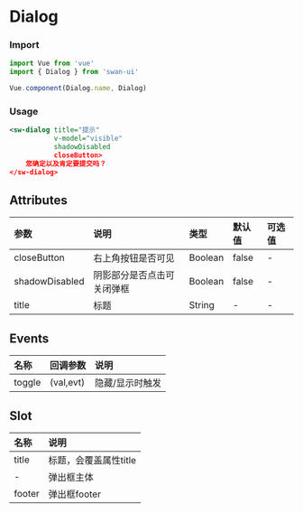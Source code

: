 # Dialog

### Import
```javascript
import Vue from 'vue'
import { Dialog } from 'swan-ui'

Vue.component(Dialog.name, Dialog)
```

### Usage
```xml
<sw-dialog title="提示"
           v-model="visible"
           shadowDisabled
           closeButton>
    您确定以及肯定要提交吗？
</sw-dialog>
```

## Attributes

|参数|说明|类型|默认值|可选值
|:--|:--|:--|:--|:--|
|closeButton|右上角按钮是否可见|Boolean|false|-
|shadowDisabled|阴影部分是否点击可关闭弹框|Boolean|false|-
|title|标题|String|-|-

## Events

|名称|回调参数|说明
|:--|:--|:--|
|toggle|(val,evt)|隐藏/显示时触发


## Slot

|名称|说明
|:--|:--|
|title|标题，会覆盖属性title
|-|弹出框主体
|footer|弹出框footer